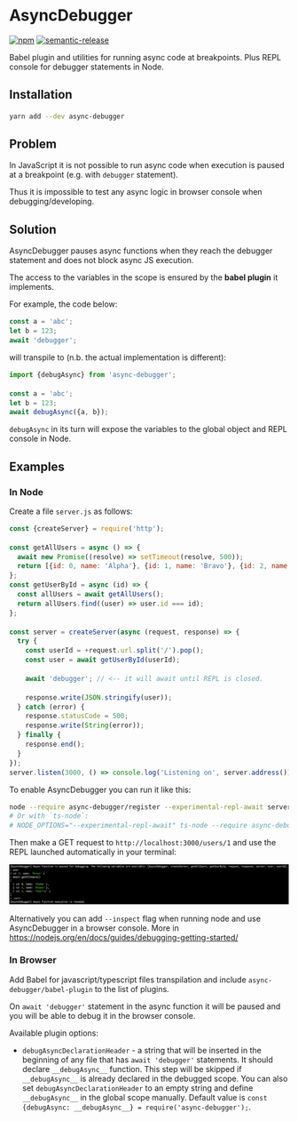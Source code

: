 # AsyncDebugger

[![npm](https://img.shields.io/npm/v/async-debugger/latest.svg)](https://www.npmjs.com/package/async-debugger)
[![semantic-release](https://img.shields.io/badge/%20%20%F0%9F%93%A6%F0%9F%9A%80-semantic--release-e10079.svg)](https://github.com/semantic-release/semantic-release)

Babel plugin and utilities for running async code at breakpoints. Plus REPL console for debugger statements in Node.

## Installation

```bash
yarn add --dev async-debugger
```

## Problem

In JavaScript it is not possible to run async code when execution is paused at a breakpoint (e.g. with `debugger` statement).

Thus it is impossible to test any async logic in browser console when debugging/developing.

## Solution

AsyncDebugger pauses async functions when they reach the debugger statement and does not block async JS execution.

The access to the variables in the scope is ensured by the **babel plugin** it implements.

For example, the code below:

```javascript
const a = 'abc';
let b = 123;
await 'debugger';
```

will transpile to (n.b. the actual implementation is different):

```javascript
import {debugAsync} from 'async-debugger';

const a = 'abc';
let b = 123;
await debugAsync({a, b});
```

`debugAsync` in its turn will expose the variables to the global object and REPL console in Node.

## Examples

### In Node

Create a file `server.js` as follows:

```javascript
const {createServer} = require('http');

const getAllUsers = async () => {
  await new Promise((resolve) => setTimeout(resolve, 500));
  return [{id: 0, name: 'Alpha'}, {id: 1, name: 'Bravo'}, {id: 2, name: 'Charlie'}];
};
const getUserById = async (id) => {
  const allUsers = await getAllUsers();
  return allUsers.find((user) => user.id === id);
};

const server = createServer(async (request, response) => {
  try {
    const userId = +request.url.split('/').pop();
    const user = await getUserById(userId);

    await 'debugger'; // <-- it will await until REPL is closed.

    response.write(JSON.stringify(user));
  } catch (error) {
    response.statusCode = 500;
    response.write(String(error));
  } finally {
    response.end();
  }
});
server.listen(3000, () => console.log('Listening on', server.address()));
```

To enable AsyncDebugger you can run it like this:

```bash
node --require async-debugger/register --experimental-repl-await server.js
# Or with `ts-node`:
# NODE_OPTIONS="--experimental-repl-await" ts-node --require async-debugger/register server.ts
```

Then make a GET request to `http://localhost:3000/users/1` and use the REPL launched automatically in your terminal:

![alt text](assets/repl.png)

Alternatively you can add `--inspect` flag when running node and use AsyncDebugger in a browser console. More in https://nodejs.org/en/docs/guides/debugging-getting-started/

### In Browser

Add Babel for javascript/typescript files transpilation and include `async-debugger/babel-plugin` to the list of plugins.

On `await 'debugger'` statement in the async function it will be paused and you will be able to debug it in the browser console.

Available plugin options:

- `debugAsyncDeclarationHeader` - a string that will be inserted in the beginning of any file that has `await 'debugger'` statements. It should declare `__debugAsync__` function. This step will be skipped if `__debugAsync__` is already declared in the debugged scope. You can also set `debugAsyncDeclarationHeader` to an empty string and define `__debugAsync__` in the global scope manually. Default value is `const {debugAsync: __debugAsync__} = require('async-debugger');`.

